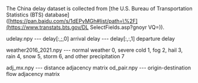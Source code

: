 The China delay dataset is collected from [the U.S. Bureau of Transportation Statistics (BTS) database]([https://pan.baidu.com/s/1dEPyMGh#list/path=\%2F](https://www.transtats.bts.gov/DL SelectFields.asp?gnoyr VQ=)).

udelay.npy --- delay[:,;,0] arrival delay
          --- delay[:,:,1] departure delay

weather2016_2021.npy --- normal weather 0, severe cold 1, fog 2, hail 3, rain 4, snow 5, storm 6, and other precipitation 7

adj_mx.npy --- distance adjacency matrix
od_pair.npy --- origin-destination flow adjacency matrix
